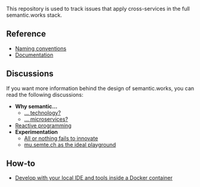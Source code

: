 This repository is used to track issues that apply cross-services in the full semantic.works stack.

## Reference
- [Naming conventions](docs/reference/naming-conventions.md)
- [Documentation](docs/reference/documentation.md)

## Discussions
If you want more information behind the design of semantic.works, you can read the following discussions:
- **Why semantic...**
    - [... technology?](docs/discussions/why-semantic-tech.md)
    - [... microservices?](docs/discussions/why-semantic-microservices.md)
- [Reactive programming](docs/discussions/reactive-programming.md)
- **Experimentation**
    - [All or nothing fails to innovate](docs/discussions/experimentation.md#all-or-nothing-fails-to-innovate)
    - [mu.semte.ch as the ideal playground](docs/discussions/experimentation.md#musemtech-as-the-ideal-playground)

## How-to
- [Develop with your local IDE and tools inside a Docker container](docs/how-to/developing-inside-containers.md)
